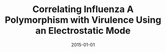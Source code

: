 ---
title: "Correlating Influenza A Polymorphism with Virulence Using an Electrostatic Mode"

authors: '<b>C. T. Lee</b>, L. W. Votapka, J. D. Durrant, J. A. McCammon, and R. E. Amaro'

type: "Poster"

venue: "MBTG Annual Retreat"

date: 2015-01-01
location: "La Jolla, California"

notes: 'Winner of Best Poster'

collection: talks
permalink: /talks/2015-MBTG
---